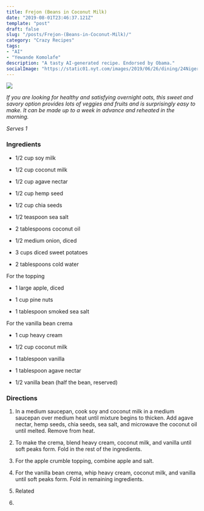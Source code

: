 ```yaml
---
title: Frejon (Beans in Coconut Milk)
date: "2019-08-01T23:46:37.121Z"
template: "post"
draft: false
slug: "/posts/Frejon-(Beans-in-Coconut-Milk)/"
category: "Crazy Recipes"
tags:
- "AI"
- "Yewande Komolafe"
description: "A tasty AI-generated recipe. Endorsed by Obama."
socialImage: "https://static01.nyt.com/images/2019/06/26/dining/24Nigerianrex7/merlin_156460119_aad69999-093c-4b01-ac8f-72da4602aac1-mediumThreeByTwo252.jpg"
---
```


![](https://static01.nyt.com/images/2019/06/26/dining/24Nigerianrex7/merlin_156460119_aad69999-093c-4b01-ac8f-72da4602aac1-mediumThreeByTwo252.jpg)

*If you are looking for healthy and satisfying overnight oats, this sweet and savory option provides lots of veggies and fruits and is surprisingly easy to make. It can be made up to a week in advance and reheated in the morning.*

*Serves 1*
### Ingredients

* 1/2 cup soy milk

* 1/2 cup coconut milk

* 1/2 cup agave nectar

* 1/2 cup hemp seed

* 1/2 cup chia seeds

* 1/2 teaspoon sea salt

* 2 tablespoons coconut oil

* 1/2 medium onion, diced

* 3 cups diced sweet potatoes

* 2 tablespoons cold water

For the topping

* 1 large apple, diced

* 1 cup pine nuts

* 1 tablespoon smoked sea salt

For the vanilla bean crema

* 1 cup heavy cream

* 1/2 cup coconut milk

* 1 tablespoon vanilla

* 1 tablespoon agave nectar

* 1/2 vanilla bean (half the bean, reserved)
### Directions

1. In a medium saucepan, cook soy and coconut milk in a medium saucepan over medium heat until mixture begins to thicken. Add agave nectar, hemp seeds, chia seeds, sea salt, and microwave the coconut oil until melted. Remove from heat.

1. To make the crema, blend heavy cream, coconut milk, and vanilla until soft peaks form. Fold in the rest of the ingredients.

1. For the apple crumble topping, combine apple and salt.

1. For the vanilla bean crema, whip heavy cream, coconut milk, and vanilla until soft peaks form. Fold in remaining ingredients.

1. Related

1. 